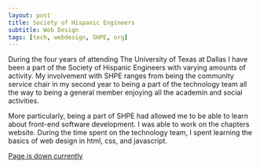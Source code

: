 ```yaml
---
layout: post
title: Society of Hispanic Engineers 
subtitle: Web Design
tags: [tech, webdesign, SHPE, org]
---
```


During the four years of attending The University of Texas at Dallas I have been a part of the Society of Hispanic Engineers with varying amounts of activity. My involvement with SHPE ranges from being the community service chair in my second year to being a part of the technology team all the way to being a general member enjoying all the academin and social activities.  

More particularly, being a part of SHPE had allowed me to be able to learn about front-end software development. I was able to work on the chapters website. During the time spent on the technology team, I spent learning the basics of web design in html, css, and javascript. 

[Page is down currently](https://www.shpeUTD.org)


